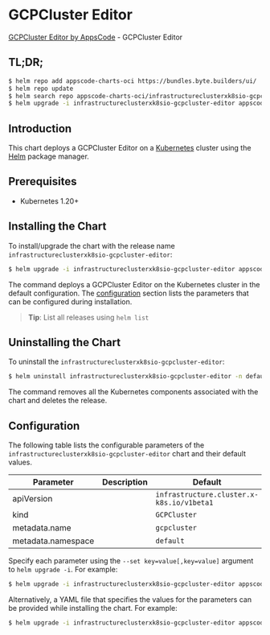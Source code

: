 # GCPCluster Editor

[GCPCluster Editor by AppsCode](https://appscode.com) - GCPCluster Editor

## TL;DR;

```bash
$ helm repo add appscode-charts-oci https://bundles.byte.builders/ui/
$ helm repo update
$ helm search repo appscode-charts-oci/infrastructureclusterxk8sio-gcpcluster-editor --version=v0.9.0
$ helm upgrade -i infrastructureclusterxk8sio-gcpcluster-editor appscode-charts-oci/infrastructureclusterxk8sio-gcpcluster-editor -n default --create-namespace --version=v0.9.0
```

## Introduction

This chart deploys a GCPCluster Editor on a [Kubernetes](http://kubernetes.io) cluster using the [Helm](https://helm.sh) package manager.

## Prerequisites

- Kubernetes 1.20+

## Installing the Chart

To install/upgrade the chart with the release name `infrastructureclusterxk8sio-gcpcluster-editor`:

```bash
$ helm upgrade -i infrastructureclusterxk8sio-gcpcluster-editor appscode-charts-oci/infrastructureclusterxk8sio-gcpcluster-editor -n default --create-namespace --version=v0.9.0
```

The command deploys a GCPCluster Editor on the Kubernetes cluster in the default configuration. The [configuration](#configuration) section lists the parameters that can be configured during installation.

> **Tip**: List all releases using `helm list`

## Uninstalling the Chart

To uninstall the `infrastructureclusterxk8sio-gcpcluster-editor`:

```bash
$ helm uninstall infrastructureclusterxk8sio-gcpcluster-editor -n default
```

The command removes all the Kubernetes components associated with the chart and deletes the release.

## Configuration

The following table lists the configurable parameters of the `infrastructureclusterxk8sio-gcpcluster-editor` chart and their default values.

|     Parameter      | Description |                       Default                        |
|--------------------|-------------|------------------------------------------------------|
| apiVersion         |             | <code>infrastructure.cluster.x-k8s.io/v1beta1</code> |
| kind               |             | <code>GCPCluster</code>                              |
| metadata.name      |             | <code>gcpcluster</code>                              |
| metadata.namespace |             | <code>default</code>                                 |


Specify each parameter using the `--set key=value[,key=value]` argument to `helm upgrade -i`. For example:

```bash
$ helm upgrade -i infrastructureclusterxk8sio-gcpcluster-editor appscode-charts-oci/infrastructureclusterxk8sio-gcpcluster-editor -n default --create-namespace --version=v0.9.0 --set apiVersion=infrastructure.cluster.x-k8s.io/v1beta1
```

Alternatively, a YAML file that specifies the values for the parameters can be provided while
installing the chart. For example:

```bash
$ helm upgrade -i infrastructureclusterxk8sio-gcpcluster-editor appscode-charts-oci/infrastructureclusterxk8sio-gcpcluster-editor -n default --create-namespace --version=v0.9.0 --values values.yaml
```
